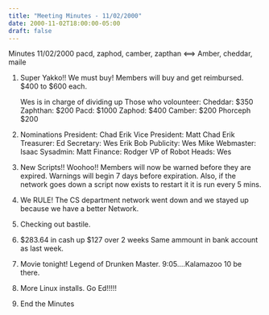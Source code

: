 ```yaml
---
title: "Meeting Minutes - 11/02/2000"
date: 2000-11-02T18:00:00-05:00
draft: false
---
```


Minutes  11/02/2000 pacd, zaphod, camber, zapthan <==> Amber, cheddar, maile </p><p>
1.  Super Yakko!!  We must buy!  Members will buy and get reimbursed.     $400 to $600 each. </p><p>
    Wes is in charge of dividing up     Those who volounteer: Cheddar: $350                           Zaphthan: $200                           Pacd:     $1000                           Zaphod:   $400                           Camber:   $200                           Phorceph  $200 </p><p>
2.  Nominations         President: Chad Erik         Vice President:  Matt Chad Erik         Treasurer: Ed         Secretary: Wes Erik Bob         Publicity: Wes Mike         Webmaster: Isaac          Sysadmin: Matt         Finance: Rodger         VP of Robot Heads: Wes </p><p>
3.  New Scripts!!  Woohoo!!  Members will now be warned before they     are expired.  Warnings will begin 7 days before expiration.          Also, if the network goes down a script now exists to restart it     it is run every 5 mins.  </p><p>
4. We RULE!  The CS department network went down and we stayed    up because we have a better Network. </p><p>
5. Checking out bastile. </p><p>
6. $283.64 in cash  up $127 over 2 weeks    Same ammount in bank account as last week. </p><p>
7. Movie tonight!  Legend of Drunken Master.  9:05....Kalamazoo 10    be there. </p><p>
8. More Linux installs.  Go Ed!!!!!    </p><p>
9. End the Minutes </p>
